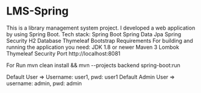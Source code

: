 # LMS-Spring
This is a library management system project. I developed a web application by using Spring Boot.
Tech stack:
    Spring Boot
    Spring Data Jpa
    Spring Security
    H2 Database
    Thymeleaf
    Bootstrap
  Requirements
 For building and running the application you need:
     JDK 1.8 or newer
     Maven 3
     Lombok
     Thymeleaf Security
 Port
   http://localhost:8081
   
 For Run
 mvn clean install && mvn --projects backend spring-boot:run

 
 
 Default User => Username: user1, pwd: user1
 Default Admin User => username: admin, pwd: admin
 
